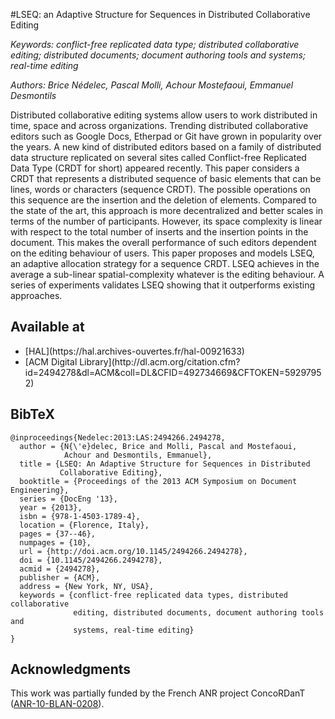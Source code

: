 #LSEQ: an Adaptive Structure for Sequences in Distributed Collaborative Editing

<i>Keywords: conflict-free replicated data type; distributed collaborative
editing; distributed documents; document authoring tools and systems; real-time
editing</i>

<i>Authors: Brice Nédelec, Pascal Molli, Achour Mostefaoui, Emmanuel
Desmontils</i>

Distributed collaborative editing systems allow users to work distributed in
time, space and across organizations. Trending distributed collaborative
editors such as Google Docs, Etherpad or Git have grown in popularity over the
years. A new kind of distributed editors based on a family of distributed data
structure replicated on several sites called Conflict-free Replicated Data Type
(CRDT for short) appeared recently. This paper considers a CRDT that represents
a distributed sequence of basic elements that can be lines, words or characters
(sequence CRDT). The possible operations on this sequence are the insertion and
the deletion of elements. Compared to the state of the art, this approach is
more decentralized and better scales in terms of the number of
participants. However, its space complexity is linear with respect to the total
number of inserts and the insertion points in the document. This makes the
overall performance of such editors dependent on the editing behaviour of
users. This paper proposes and models LSEQ, an adaptive allocation strategy for
a sequence CRDT. LSEQ achieves in the average a sub-linear spatial-complexity
whatever is the editing behaviour. A series of experiments validates LSEQ
showing that it outperforms existing approaches.


## Available at

<ul>
  <li> [HAL](https://hal.archives-ouvertes.fr/hal-00921633)</li>
  <li> [ACM Digital Library](http://dl.acm.org/citation.cfm?id=2494278&dl=ACM&coll=DL&CFID=492734669&CFTOKEN=59297952) </li>
</ul>

## BibTeX

```
@inproceedings{Nedelec:2013:LAS:2494266.2494278,
  author = {N{\'e}delec, Brice and Molli, Pascal and Mostefaoui,
            Achour and Desmontils, Emmanuel},
  title = {LSEQ: An Adaptive Structure for Sequences in Distributed
           Collaborative Editing},
  booktitle = {Proceedings of the 2013 ACM Symposium on Document Engineering},
  series = {DocEng '13},
  year = {2013},
  isbn = {978-1-4503-1789-4},
  location = {Florence, Italy},
  pages = {37--46},
  numpages = {10},
  url = {http://doi.acm.org/10.1145/2494266.2494278},
  doi = {10.1145/2494266.2494278},
  acmid = {2494278},
  publisher = {ACM},
  address = {New York, NY, USA},
  keywords = {conflict-free replicated data types, distributed collaborative
              editing, distributed documents, document authoring tools and
              systems, real-time editing}
} 
```

## Acknowledgments

This work was partially funded by the French ANR project ConcoRDanT
([ANR-10-BLAN-0208](http://www.agence-nationale-recherche.fr/?Projet=ANR-10-BLAN-0208)).
